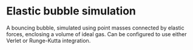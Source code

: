 # Elastic bubble simulation

A bouncing bubble, simulated using point masses connected by elastic forces, enclosing a volume of ideal gas. Can be configured to use either Verlet or Runge-Kutta integration.